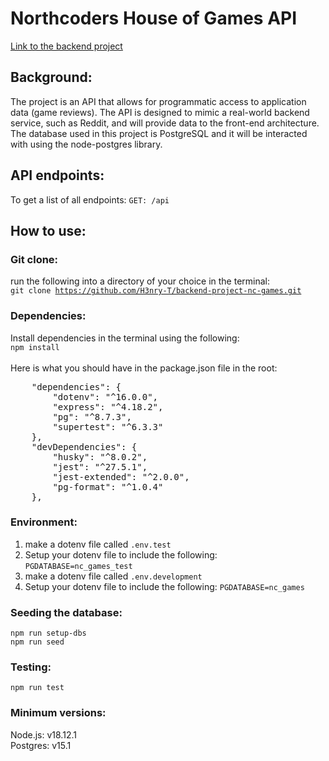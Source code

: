 # Northcoders House of Games API

<a href="https://nc-games-9h15.onrender.com">Link to the backend project</a>

## Background:

The project is an API that allows for programmatic access to application data (game reviews). The API is designed to mimic a real-world backend service, such as Reddit, and will provide data to the front-end architecture. The database used in this project is PostgreSQL and it will be interacted with using the node-postgres library.

## API endpoints:

To get a list of all endpoints: <code>GET: /api</code>

## How to use:

### Git clone:

run the following into a directory of your choice in the terminal:
<br>
<code>git clone https://github.com/H3nry-T/backend-project-nc-games.git</code>

### Dependencies:

Install dependencies in the terminal using the following:
<br>
<code>npm install</code>
<br>
<br>
Here is what you should have in the package.json file in the root:
<br>

<pre>
    "dependencies": {
        "dotenv": "^16.0.0",
        "express": "^4.18.2",
        "pg": "^8.7.3",
        "supertest": "^6.3.3"
    },
    "devDependencies": {
        "husky": "^8.0.2",
        "jest": "^27.5.1",
        "jest-extended": "^2.0.0",
        "pg-format": "^1.0.4"
    },
</pre>

### Environment:

<ol>
    <li>make a dotenv file called <code>.env.test</code></li>
    <li>Setup your dotenv file to include the following: <code>PGDATABASE=nc_games_test</code> </li>
    <li>make a dotenv file called <code>.env.development</code></li>
    <li>Setup your dotenv file to include the following: <code>PGDATABASE=nc_games</code> </li>
</ol>

### Seeding the database:

<code>npm run setup-dbs</code><br>
<code>npm run seed</code><br>

### Testing:

<code>npm run test</code>

### Minimum versions:

<bold>Node.js: v18.12.1</bold><br>
<bold>Postgres: v15.1</bold>
